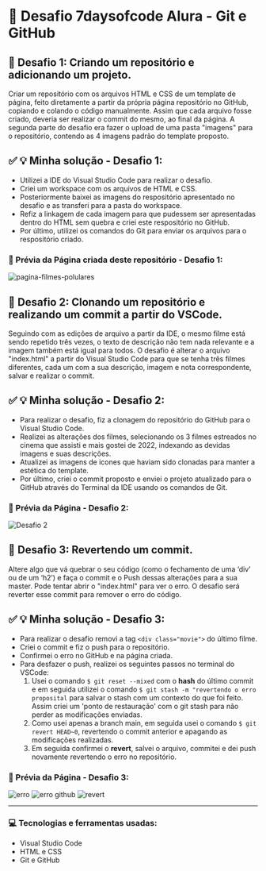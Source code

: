 # :pushpin: Desafio 7daysofcode Alura - Git e GitHub

## :dart: Desafio 1: Criando um repositório e adicionando um projeto.

Criar um repositório com os arquivos HTML e CSS de um template de página, feito diretamente a partir da própria página repositório no GitHub, 
copiando e colando o código manualmente. Assim que cada arquivo fosse criado, deveria ser realizar o commit do mesmo, ao final da página. 
A segunda parte do desafio era fazer o upload de uma pasta "imagens" para o repositório, contendo as 4 imagens padrão do template proposto.

## :white_check_mark: :bulb: Minha solução - Desafio 1:
* Utilizei a IDE do Visual Studio Code para realizar o desafio. 
* Criei um workspace com os arquivos de HTML e CSS. 
* Posteriormente baixei as imagens do respositório apresentado no desafio e as transferi para a pasta do workspace.
* Refiz a linkagem de cada imagem para que pudessem ser apresentadas dentro do HTML sem quebra e criei este respositório no GitHub.
* Por último, utilizei os comandos do Git para enviar os arquivos para o respositório criado.

### :camera_flash: Prévia da Página criada deste repositório - Desafio 1:

![pagina-filmes-polulares](https://user-images.githubusercontent.com/74005813/194572420-c991dd66-cd8b-41a1-b687-2e0b931e7c09.jpg)

## :dart: Desafio 2: Clonando um repositório e realizando um commit a partir do VSCode.
Seguindo com as edições de arquivo a partir da IDE, o mesmo filme está sendo repetido três vezes, o texto de descrição não tem nada relevante e a imagem também está igual para todos. O desafio é alterar o arquivo "index.html" a partir do Visual Studio Code para que se tenha três filmes diferentes, cada um com a sua descrição, imagem e nota correspondente, salvar e realizar o commit.

## :white_check_mark: :bulb: Minha solução - Desafio 2:
* Para realizar o desafio, fiz a clonagem do repositório do GitHub para o Visual Studio Code.
* Realizei as alterações dos filmes, selecionando os 3 filmes estreados no cinema que assisti e mais gostei de 2022, indexando as devidas imagens e suas descrições.
* Atualizei as imagens de icones que haviam sido clonadas para manter a estética do template.
* Por último, criei o commit proposto e enviei o projeto atualizado para o GitHub através do Terminal da IDE usando os comandos de Git.

### :camera_flash: Prévia da Página - Desafio 2:
![Desafio 2](https://user-images.githubusercontent.com/74005813/200876931-e1292187-02a0-4975-904d-933802d92d3b.jpg)


## :dart: Desafio 3: Revertendo um commit.
Altere algo que vá quebrar o seu código (como o fechamento de uma ‘div’ ou de um ‘h2’) e faça o commit e o Push dessas alterações para a sua master. Pode tentar abrir o "index.html" para ver o erro. O desafio será reverter esse commit para remover o erro do código.
## :white_check_mark: :bulb: Minha solução - Desafio 3:
* Para realizar o desafio removi a tag `<div class="movie">` do último filme.
* Criei o commit e fiz o push para o repositório.
* Confirmei o erro no GitHub e na página criada.
* Para desfazer o push, realizei os seguintes passos no terminal do VSCode:
    1. Usei o comando `$ git reset --mixed` com o **hash** do último commit e em seguida utilizei o comando `$ git stash -m "revertendo o erro proposital` para salvar o stash com um contexto do que foi feito. Assim criei um 'ponto de restauração' com o git stash para não perder as modificações enviadas.
    2. Como usei apenas a branch main, em seguida usei o comando `$ git revert HEAD~0`, revertendo o commit anterior e apagando as modificações realizadas.
    3. Em seguida confirmei o **revert**, salvei o arquivo, commitei e dei push novamente revertendo o erro no repositório.

### :camera_flash: Prévia da Página - Desafio 3:

![erro](https://user-images.githubusercontent.com/74005813/201416316-35a33fa7-2d7b-4dfa-84a0-2ac5754fed44.jpg)
![erro github](https://user-images.githubusercontent.com/74005813/201416325-47c1c6c3-b531-441f-b0aa-f07f50b4fcf6.jpg)
![revert](https://user-images.githubusercontent.com/74005813/201416333-58d124e6-4cd5-4223-a089-8b6f72ca2ccf.jpg)

___
### :computer: Tecnologias e ferramentas usadas:
* Visual Studio Code
* HTML e CSS
* Git e GitHub





